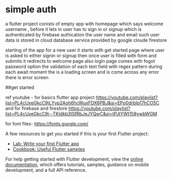 # simple auth

a flutter project conists of empty app with homepage which says welcome username ,
before it lets in user has to sign in or signup which is authenticated by firebase authication 
the user name and email such user data is stored in cloud database service provided by google cloude firestore

starting of the app for a new user it starts with get started page where user is asked to either signin or signup 
then once user is filled with form and submits it redirects to welcome page 
also login page comes with fogot password option 
the validation of each text field with regex pattern 
during each await moment the is a loading screen and is come across any error there is error screen 

 

##get started


ref youtube -
for basics flutter app project https://youtube.com/playlist?list=PL4cUxeGkcC9jLYyp2Aoh6hcWuxFDX6PBJ&si=EPp0drbIp17hCO5C
and for firebase and firestore https://youtube.com/playlist?list=PL4cUxeGkcC9j--TKIdkb3ISfRbJeJYQwC&si=tPJtYWt158ywbWGM

for font files-
https://fonts.google.com/

A few resources to get you started if this is your first Flutter project:

- [Lab: Write your first Flutter app](https://docs.flutter.dev/get-started/codelab)
- [Cookbook: Useful Flutter samples](https://docs.flutter.dev/cookbook)

For help getting started with Flutter development, view the
[online documentation](https://docs.flutter.dev/), which offers tutorials,
samples, guidance on mobile development, and a full API reference.
